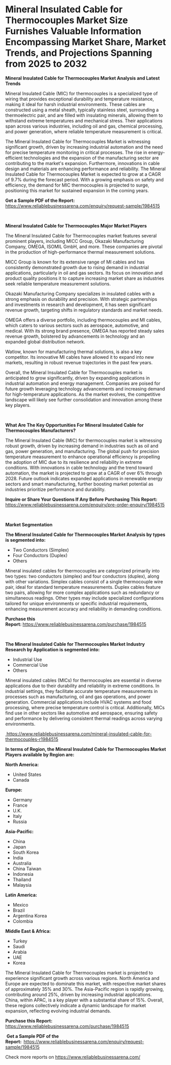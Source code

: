 <p><h1>Mineral Insulated Cable for Thermocouples Market Size Furnishes Valuable Information Encompassing Market Share, Market Trends, and Projections Spanning from 2025 to 2032</h1></p><p><strong>Mineral Insulated Cable for Thermocouples Market Analysis and Latest Trends</strong></p>
<p><p>Mineral Insulated Cable (MIC) for thermocouples is a specialized type of wiring that provides exceptional durability and temperature resistance, making it ideal for harsh industrial environments. These cables are constructed using a metal sheath, typically stainless steel, surrounding a thermoelectric pair, and are filled with insulating minerals, allowing them to withstand extreme temperatures and mechanical stress. Their applications span across various industries, including oil and gas, chemical processing, and power generation, where reliable temperature measurement is critical.</p><p>The Mineral Insulated Cable for Thermocouples Market is witnessing significant growth, driven by increasing industrial automation and the need for precise temperature monitoring in critical processes. The rise in energy-efficient technologies and the expansion of the manufacturing sector are contributing to the market's expansion. Furthermore, innovations in cable design and materials are enhancing performance and reliability. The Mineral Insulated Cable for Thermocouples Market is expected to grow at a CAGR of 9.7% during the forecast period. With a growing emphasis on safety and efficiency, the demand for MIC thermocouples is projected to surge, positioning this market for sustained expansion in the coming years.</p></p>
<p><strong>Get a Sample PDF of the Report:&nbsp;</strong> <a href="https://www.reliablebusinessarena.com/enquiry/request-sample/1984515?utm_campaign=2258&utm_medium=2&utm_source=Github&utm_content=ia&utm_term=14022025&utm_id=mineral-insulated-cable-for-thermocouples">https://www.reliablebusinessarena.com/enquiry/request-sample/1984515</a></p>
<p>&nbsp;</p>
<p><strong>Mineral Insulated Cable for Thermocouples Major Market Players</strong></p>
<p><p>The Mineral Insulated Cable for Thermocouples market features several prominent players, including MICC Group, Okazaki Manufacturing Company, OMEGA, ISOMIL GmbH, and more. These companies are pivotal in the production of high-performance thermal measurement solutions. </p><p>MICC Group is known for its extensive range of MI cables and has consistently demonstrated growth due to rising demand in industrial applications, particularly in oil and gas sectors. Its focus on innovation and product quality positions it to capture increasing market share as industries seek reliable temperature measurement solutions.</p><p>Okazaki Manufacturing Company specializes in insulated cables with a strong emphasis on durability and precision. With strategic partnerships and investments in research and development, it has seen significant revenue growth, targeting shifts in regulatory standards and market needs.</p><p>OMEGA offers a diverse portfolio, including thermocouples and MI cables, which caters to various sectors such as aerospace, automotive, and medical. With its strong brand presence, OMEGA has reported steady sales revenue growth, bolstered by advancements in technology and an expanded global distribution network.</p><p>Watlow, known for manufacturing thermal solutions, is also a key competitor. Its innovative MI cables have allowed it to expand into new markets, resulting in robust revenue trajectories in the past few years.</p><p>Overall, the Mineral Insulated Cable for Thermocouples market is anticipated to grow significantly, driven by expanding applications in industrial automation and energy management. Companies are poised for future growth leveraging technology advancements and increasing demand for high-temperature applications. As the market evolves, the competitive landscape will likely see further consolidation and innovation among these key players.</p></p>
<p>&nbsp;</p>
<p><strong>What Are The Key Opportunities For Mineral Insulated Cable for Thermocouples Manufacturers?</strong></p>
<p><p>The Mineral Insulated Cable (MIC) for thermocouples market is witnessing robust growth, driven by increasing demand in industries such as oil and gas, power generation, and manufacturing. The global push for precision temperature measurement to enhance operational efficiency is propelling the adoption of MIC due to its resilience and reliability in extreme conditions. With innovations in cable technology and the trend toward automation, the market is projected to grow at a CAGR of over 6% through 2028. Future outlook indicates expanded applications in renewable energy sectors and smart manufacturing, further boosting market potential as industries prioritize performance and durability.</p></p>
<p><strong>Inquire or Share Your Questions If Any Before Purchasing This Report:</strong> <a href="https://www.reliablebusinessarena.com/enquiry/pre-order-enquiry/1984515?utm_campaign=2258&utm_medium=2&utm_source=Github&utm_content=ia&utm_term=14022025&utm_id=mineral-insulated-cable-for-thermocouples">https://www.reliablebusinessarena.com/enquiry/pre-order-enquiry/1984515</a></p>
<p>&nbsp;</p>
<p><strong>Market Segmentation</strong></p>
<p><strong>The Mineral Insulated Cable for Thermocouples Market Analysis by types is segmented into:</strong></p>
<p><ul><li>Two Conductors (Simplex)</li><li>Four Conductors (Duplex)</li><li>Others</li></ul></p>
<p><p>Mineral insulated cables for thermocouples are categorized primarily into two types: two conductors (simplex) and four conductors (duplex), along with other variations. Simplex cables consist of a single thermocouple wire pair, ideal for standard temperature measurements. Duplex cables feature two pairs, allowing for more complex applications such as redundancy or simultaneous readings. Other types may include specialized configurations tailored for unique environments or specific industrial requirements, enhancing measurement accuracy and reliability in demanding conditions.</p></p>
<p><strong>Purchase this Report:&nbsp;</strong><a href="https://www.reliablebusinessarena.com/purchase/1984515?utm_campaign=2258&utm_medium=2&utm_source=Github&utm_content=ia&utm_term=14022025&utm_id=mineral-insulated-cable-for-thermocouples">https://www.reliablebusinessarena.com/purchase/1984515</a></p>
<p>&nbsp;</p>
<p><strong>The Mineral Insulated Cable for Thermocouples Market Industry Research by Application is segmented into:</strong></p>
<p><ul><li>Industrial Use</li><li>Commercial Use</li><li>Others</li></ul></p>
<p><p>Mineral insulated cables (MICs) for thermocouples are essential in diverse applications due to their durability and reliability in extreme conditions. In industrial settings, they facilitate accurate temperature measurements in processes such as manufacturing, oil and gas operations, and power generation. Commercial applications include HVAC systems and food processing, where precise temperature control is critical. Additionally, MICs find use in other sectors like automotive and aerospace, ensuring safety and performance by delivering consistent thermal readings across varying environments.</p></p>
<p><a href="https://www.reliablebusinessarena.com/mineral-insulated-cable-for-thermocouples-r1984515?utm_campaign=2258&utm_medium=2&utm_source=Github&utm_content=ia&utm_term=14022025&utm_id=mineral-insulated-cable-for-thermocouples">&nbsp;https://www.reliablebusinessarena.com/mineral-insulated-cable-for-thermocouples-r1984515</a></p>
<p><strong>In terms of Region, the Mineral Insulated Cable for Thermocouples Market Players available by Region are:</strong></p>
<p>
    <p> <strong> North America: </strong>
        <ul>
            <li>United States</li>
            <li>Canada</li>
        </ul>
        </p> 
    <p> <strong> Europe: </strong>
        <ul>
            <li>Germany</li>
            <li>France</li>
            <li>U.K.</li>
            <li>Italy</li>
            <li>Russia</li>
        </ul>
        </p> 
    <p> <strong> Asia-Pacific: </strong>
        <ul>
            <li>China</li>
            <li>Japan</li>
            <li>South Korea</li>
            <li>India</li>
            <li>Australia</li>
            <li>China Taiwan</li>
            <li>Indonesia</li>
            <li>Thailand</li>
            <li>Malaysia</li>
        </ul>
        </p> 
    <p> <strong> Latin America: </strong>
        <ul>
            <li>Mexico</li>
            <li>Brazil</li>
            <li>Argentina Korea</li>
            <li>Colombia</li>
        </ul>
        </p> 
    <p> <strong> Middle East & Africa: </strong>
        <ul>
            <li>Turkey</li>
            <li>Saudi</li>
            <li>Arabia</li>
            <li>UAE</li>
            <li>Korea</li>
        </ul>
    </p>
    </p>
<p><p>The Mineral Insulated Cable for Thermocouples market is projected to experience significant growth across various regions. North America and Europe are expected to dominate this market, with respective market shares of approximately 35% and 30%. The Asia-Pacific region is rapidly growing, contributing around 25%, driven by increasing industrial applications. China, within APAC, is a key player with a substantial share of 15%. Overall, these regions collectively indicate a dynamic landscape for market expansion, reflecting evolving industrial demands.</p></p>
<p><strong>Purchase this Report: </strong><a href="https://www.reliablebusinessarena.com/purchase/1984515?utm_campaign=2258&utm_medium=2&utm_source=Github&utm_content=ia&utm_term=14022025&utm_id=mineral-insulated-cable-for-thermocouples">https://www.reliablebusinessarena.com/purchase/1984515</a></p>
<p>&nbsp;<strong>Get a Sample PDF of the Report:&nbsp;&nbsp;</strong><a href="https://www.reliablebusinessarena.com/enquiry/request-sample/1984515?utm_campaign=2258&utm_medium=2&utm_source=Github&utm_content=ia&utm_term=14022025&utm_id=mineral-insulated-cable-for-thermocouples">https://www.reliablebusinessarena.com/enquiry/request-sample/1984515</a></p>
<p><strong></strong></p>
<p>Check more reports on <a href="https://www.reliablebusinessarena.com/?utm_campaign=2258&utm_medium=2&utm_source=Github&utm_content=ia&utm_term=14022025&utm_id=mineral-insulated-cable-for-thermocouples">https://www.reliablebusinessarena.com/</a></p>